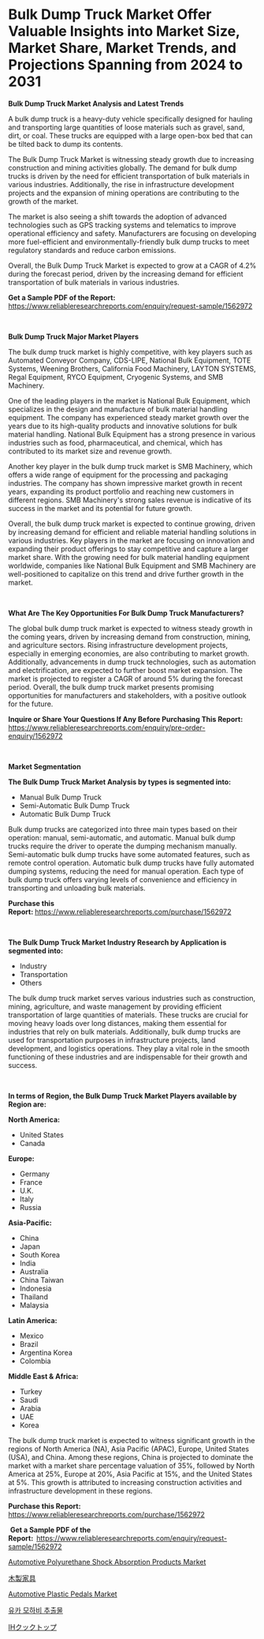 <p><h1>Bulk Dump Truck Market Offer Valuable Insights into Market Size, Market Share, Market Trends, and Projections Spanning from 2024 to 2031</h1></p><p><strong>Bulk Dump Truck Market Analysis and Latest Trends</strong></p>
<p><p>A bulk dump truck is a heavy-duty vehicle specifically designed for hauling and transporting large quantities of loose materials such as gravel, sand, dirt, or coal. These trucks are equipped with a large open-box bed that can be tilted back to dump its contents.</p><p>The Bulk Dump Truck Market is witnessing steady growth due to increasing construction and mining activities globally. The demand for bulk dump trucks is driven by the need for efficient transportation of bulk materials in various industries. Additionally, the rise in infrastructure development projects and the expansion of mining operations are contributing to the growth of the market.</p><p>The market is also seeing a shift towards the adoption of advanced technologies such as GPS tracking systems and telematics to improve operational efficiency and safety. Manufacturers are focusing on developing more fuel-efficient and environmentally-friendly bulk dump trucks to meet regulatory standards and reduce carbon emissions.</p><p>Overall, the Bulk Dump Truck Market is expected to grow at a CAGR of 4.2% during the forecast period, driven by the increasing demand for efficient transportation of bulk materials in various industries.</p></p>
<p><strong>Get a Sample PDF of the Report:&nbsp;</strong> <a href="https://www.reliableresearchreports.com/enquiry/request-sample/1562972">https://www.reliableresearchreports.com/enquiry/request-sample/1562972</a></p>
<p>&nbsp;</p>
<p><strong>Bulk Dump Truck Major Market Players</strong></p>
<p><p>The bulk dump truck market is highly competitive, with key players such as Automated Conveyor Company, CDS-LIPE, National Bulk Equipment, TOTE Systems, Weening Brothers, California Food Machinery, LAYTON SYSTEMS, Regal Equipment, RYCO Equipment, Cryogenic Systems, and SMB Machinery.</p><p>One of the leading players in the market is National Bulk Equipment, which specializes in the design and manufacture of bulk material handling equipment. The company has experienced steady market growth over the years due to its high-quality products and innovative solutions for bulk material handling. National Bulk Equipment has a strong presence in various industries such as food, pharmaceutical, and chemical, which has contributed to its market size and revenue growth.</p><p>Another key player in the bulk dump truck market is SMB Machinery, which offers a wide range of equipment for the processing and packaging industries. The company has shown impressive market growth in recent years, expanding its product portfolio and reaching new customers in different regions. SMB Machinery's strong sales revenue is indicative of its success in the market and its potential for future growth.</p><p>Overall, the bulk dump truck market is expected to continue growing, driven by increasing demand for efficient and reliable material handling solutions in various industries. Key players in the market are focusing on innovation and expanding their product offerings to stay competitive and capture a larger market share. With the growing need for bulk material handling equipment worldwide, companies like National Bulk Equipment and SMB Machinery are well-positioned to capitalize on this trend and drive further growth in the market.</p></p>
<p>&nbsp;</p>
<p><strong>What Are The Key Opportunities For Bulk Dump Truck Manufacturers?</strong></p>
<p><p>The global bulk dump truck market is expected to witness steady growth in the coming years, driven by increasing demand from construction, mining, and agriculture sectors. Rising infrastructure development projects, especially in emerging economies, are also contributing to market growth. Additionally, advancements in dump truck technologies, such as automation and electrification, are expected to further boost market expansion. The market is projected to register a CAGR of around 5% during the forecast period. Overall, the bulk dump truck market presents promising opportunities for manufacturers and stakeholders, with a positive outlook for the future.</p></p>
<p><strong>Inquire or Share Your Questions If Any Before Purchasing This Report:</strong> <a href="https://www.reliableresearchreports.com/enquiry/pre-order-enquiry/1562972">https://www.reliableresearchreports.com/enquiry/pre-order-enquiry/1562972</a></p>
<p>&nbsp;</p>
<p><strong>Market Segmentation</strong></p>
<p><strong>The Bulk Dump Truck Market Analysis by types is segmented into:</strong></p>
<p><ul><li>Manual Bulk Dump Truck</li><li>Semi-Automatic Bulk Dump Truck</li><li>Automatic Bulk Dump Truck</li></ul></p>
<p><p>Bulk dump trucks are categorized into three main types based on their operation: manual, semi-automatic, and automatic. Manual bulk dump trucks require the driver to operate the dumping mechanism manually. Semi-automatic bulk dump trucks have some automated features, such as remote control operation. Automatic bulk dump trucks have fully automated dumping systems, reducing the need for manual operation. Each type of bulk dump truck offers varying levels of convenience and efficiency in transporting and unloading bulk materials.</p></p>
<p><strong>Purchase this Report:&nbsp;</strong><a href="https://www.reliableresearchreports.com/purchase/1562972">https://www.reliableresearchreports.com/purchase/1562972</a></p>
<p>&nbsp;</p>
<p><strong>The Bulk Dump Truck Market Industry Research by Application is segmented into:</strong></p>
<p><ul><li>Industry</li><li>Transportation</li><li>Others</li></ul></p>
<p><p>The bulk dump truck market serves various industries such as construction, mining, agriculture, and waste management by providing efficient transportation of large quantities of materials. These trucks are crucial for moving heavy loads over long distances, making them essential for industries that rely on bulk materials. Additionally, bulk dump trucks are used for transportation purposes in infrastructure projects, land development, and logistics operations. They play a vital role in the smooth functioning of these industries and are indispensable for their growth and success.</p></p>
<p>&nbsp;</p>
<p><strong>In terms of Region, the Bulk Dump Truck Market Players available by Region are:</strong></p>
<p>
    <p> <strong> North America: </strong>
        <ul>
            <li>United States</li>
            <li>Canada</li>
        </ul>
        </p> 
    <p> <strong> Europe: </strong>
        <ul>
            <li>Germany</li>
            <li>France</li>
            <li>U.K.</li>
            <li>Italy</li>
            <li>Russia</li>
        </ul>
        </p> 
    <p> <strong> Asia-Pacific: </strong>
        <ul>
            <li>China</li>
            <li>Japan</li>
            <li>South Korea</li>
            <li>India</li>
            <li>Australia</li>
            <li>China Taiwan</li>
            <li>Indonesia</li>
            <li>Thailand</li>
            <li>Malaysia</li>
        </ul>
        </p> 
    <p> <strong> Latin America: </strong>
        <ul>
            <li>Mexico</li>
            <li>Brazil</li>
            <li>Argentina Korea</li>
            <li>Colombia</li>
        </ul>
        </p> 
    <p> <strong> Middle East & Africa: </strong>
        <ul>
            <li>Turkey</li>
            <li>Saudi</li>
            <li>Arabia</li>
            <li>UAE</li>
            <li>Korea</li>
        </ul>
    </p>
    </p>
<p><p>The bulk dump truck market is expected to witness significant growth in the regions of North America (NA), Asia Pacific (APAC), Europe, United States (USA), and China. Among these regions, China is projected to dominate the market with a market share percentage valuation of 35%, followed by North America at 25%, Europe at 20%, Asia Pacific at 15%, and the United States at 5%. This growth is attributed to increasing construction activities and infrastructure development in these regions.</p></p>
<p><strong>Purchase this Report: </strong><a href="https://www.reliableresearchreports.com/purchase/1562972">https://www.reliableresearchreports.com/purchase/1562972</a></p>
<p>&nbsp;<strong>Get a Sample PDF of the Report:&nbsp;&nbsp;</strong><a href="https://www.reliableresearchreports.com/enquiry/request-sample/1562972">https://www.reliableresearchreports.com/enquiry/request-sample/1562972</a></p>
<p><strong></strong></p>
<p><p><a href="https://github.com/mauripalmi/Market-Research-Report-List-2/blob/main/automotive-polyurethane-shock-absorption-products-market.md">Automotive Polyurethane Shock Absorption Products Market</a></p><p><a href="https://medium.com/@suysuyheng/%E6%9C%A8%E6%9D%90%E5%AE%B6%E5%85%B7%E5%B8%82%E5%A0%B4%E8%AA%BF%E6%9F%BB%E3%83%AC%E3%83%9D%E3%83%BC%E3%83%88-%E3%81%9D%E3%81%AE%E6%AD%B4%E5%8F%B2%E3%81%A82024%E5%B9%B4%E3%81%8B%E3%82%892031%E5%B9%B4%E3%81%BE%E3%81%A7%E3%81%AE%E4%BA%88%E6%B8%AC-306eb9ddca76">木製家具</a></p><p><a href="https://github.com/nicoletavirag/Market-Research-Report-List-2/blob/main/automotive-plastic-pedals-market.md">Automotive Plastic Pedals Market</a></p><p><a href="https://medium.com/@xjtlqecrb1838/yucca-mohave-%EC%B6%94%EC%B6%9C%EB%AC%BC-%EC%8B%9C%EC%9E%A5-%EC%A7%80%ED%91%9C-%ED%95%B4%EB%8F%85-%EC%8B%9C%EC%9E%A5-%EC%A0%90%EC%9C%A0%EC%9C%A8-%ED%8A%B8%EB%A0%8C%EB%93%9C-%EA%B7%B8%EB%A6%AC%EA%B3%A0-%EC%84%B1%EC%9E%A5-%ED%8C%A8%ED%84%B4-a4d5bb4a829a">유카 모하비 추출물</a></p><p><a href="https://medium.com/@decker5351/%E8%AA%BF%E7%90%86%E5%99%A8%E5%85%B7%E5%B8%82%E5%A0%B4%E3%81%AE%E8%AA%BF%E6%9F%BB-2024%E5%B9%B4%E3%81%8B%E3%82%892031%E5%B9%B4%E3%81%BE%E3%81%A7%E3%81%AE%E5%9B%BD%E9%9A%9B%E7%94%A3%E6%A5%AD%E3%81%AE%E5%B1%95%E6%9C%9B%E3%81%A8%E4%BA%88%E6%B8%AC-06a8052c2f01">IHクックトップ</a></p></p>
